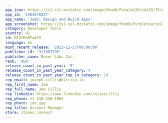 ```yaml
---
app_icon: https://is1-ssl.mzstatic.com/image/thumb/Purple126/v4/03/f5/d9/03f5d990-5cd3-f506-b03c-852b7935e91d/AppIcon-1x_U007emarketing-0-7-0-sRGB-85-220-0.png/1024x1024bb.png
app_id: '1564578427'
app_name: 'Judo: Design and Build Apps'
app_screenshot: https://is1-ssl.mzstatic.com/image/thumb/PurpleSource125/v4/43/30/17/43301755-c7a4-8f26-5c4d-cc7236854c31/db142d31-a57d-4745-a036-6bbabc6902ed_iphone_6.5_inch_1.jpg/1284x2778bb.png
category: Developer Tools
country: US
id: M1d2MzBTaA7H
language: en
most_recent_release: '2023-12-17T00:00:00'
publisher_id: '911907295'
publisher_name: Rover Labs Inc.
rank: '450'
release_count_in_past_year: '9'
release_count_in_past_year_category: 4
release_count_in_past_year_top_in_category: 19
rep_email: joseph.cillis@bitrise.io
rep_first_name: Joe
rep_full_name: Joe Cillis
rep_linkedin: https://www.linkedin.com/in/joecillis
rep_phone: +1 518-258-1902
rep_photo: joe.jpg
rep_title: Account Manager
store: itunes_connect
---
```

